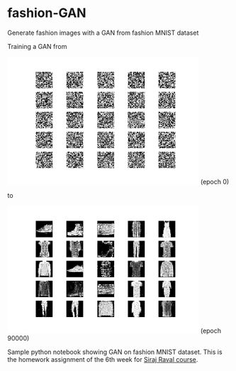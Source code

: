 # fashion-GAN
Generate fashion images with a GAN from fashion MNIST dataset

Training a GAN from

[![epoch 0](images/0.png)](images/0.png) (epoch 0) 

to 

[![epoch 90000](images/90000.png)](images/90000.png) (epoch 90000)

Sample python notebook showing GAN on fashion MNIST dataset. This is the homework assignment of the 6th week for [Siraj Raval course](https://www.machinelearningcourse.io/courses/make-money).
